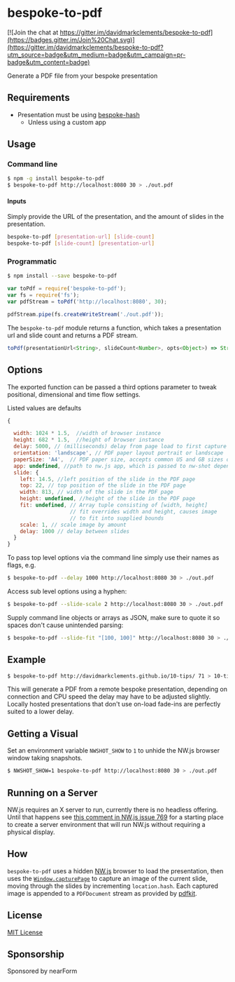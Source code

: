 # bespoke-to-pdf

[![Join the chat at https://gitter.im/davidmarkclements/bespoke-to-pdf](https://badges.gitter.im/Join%20Chat.svg)](https://gitter.im/davidmarkclements/bespoke-to-pdf?utm_source=badge&utm_medium=badge&utm_campaign=pr-badge&utm_content=badge)

Generate a PDF file from your bespoke presentation 

## Requirements

* Presentation must be using [bespoke-hash][]
  * Unless using a custom app 

## Usage

### Command line
```sh
$ npm -g install bespoke-to-pdf
$ bespoke-to-pdf http://localhost:8080 30 > ./out.pdf
```

#### Inputs

Simply provide the URL of the presentation, and the 
amount of slides in the presentation.

```sh
bespoke-to-pdf [presentation-url] [slide-count]
bespoke-to-pdf [slide-count] [presentation-url]
```

### Programmatic
```sh
$ npm install --save bespoke-to-pdf
```

```js
var toPdf = require('bespoke-to-pdf');
var fs = require('fs');
var pdfStream = toPdf('http://localhost:8080', 30);

pdfStream.pipe(fs.createWriteStream('./out.pdf'));
```

The `bespoke-to-pdf` module returns a function, which 
takes a presentation url and slide count and returns
a PDF stream. 

```js
toPdf(presentationUrl<String>, slideCount<Number>, opts<Object>) => Stream
```

## Options

The exported function can be passed a third options parameter to 
tweak positional, dimensional and time flow settings.

Listed values are defaults

```js
{

  width: 1024 * 1.5,  //width of browser instance
  height: 682 * 1.5,  //height of browser instance
  delay: 5000, // (milliseconds) delay from page load to first capture
  orientation: 'landscape', // PDF paper layout portrait or landscape 
  paperSize: 'A4',  // PDF paper size, accepts common US and GB sizes or an array tuple consisting of [width, height]
  app: undefined, //path to nw.js app, which is passed to nw-shot dependency
  slide: {
    left: 14.5, //left position of the slide in the PDF page
    top: 22, // top position of the slide in the PDF page
    width: 813, // width of the slide in the PDF page
    height: undefined, //height of the slide in the PDF page
    fit: undefined, // Array tuple consisting of [width, height]
                    // fit overrides width and height, causes image
                    // to fit into supplied bounds
    scale: 1, // scale image by amount
    delay: 1000 // delay between slides
  }
}
```

To pass top level options via the command line simply use their
names as flags, e.g.

```sh
$ bespoke-to-pdf --delay 1000 http://localhost:8080 30 > ./out.pdf
```

Access sub level options using a hyphen:

```sh
$ bespoke-to-pdf --slide-scale 2 http://localhost:8080 30 > ./out.pdf
```

Supply command line objects or arrays as JSON, 
make sure to quote it so spaces don't cause unintended parsing:

```sh
$ bespoke-to-pdf --slide-fit "[100, 100]" http://localhost:8080 30 > ./out.pdf
```

## Example

```sh
$ bespoke-to-pdf http://davidmarkclements.github.io/10-tips/ 71 > 10-tips.pdf
```

This will generate a PDF from a remote bespoke presentation, 
depending on connection and CPU speed the delay may have 
to be adjusted slightly. Locally hosted presentations that
don't use on-load fade-ins are perfectly suited to a lower
delay. 

## Getting a Visual

Set an environment variable `NWSHOT_SHOW` to `1` to unhide
the NW.js browser window taking snapshots.

```sh
$ NWSHOT_SHOW=1 bespoke-to-pdf http://localhost:8080 30 > ./out.pdf
```

## Running on a Server

NW.js requires an X server to run, currently there is no
headless offering. Until that happens see [this comment in
NW.js issue 769](https://github.com/nwjs/nw.js/issues/769#issuecomment-40787394) for a starting place to create a server environment that
will run NW.js without requiring a physical display.

## How

`bespoke-to-pdf` uses a hidden [NW.js](http://nwjs.io/) browser
to load the presentation, then uses the [`Window.capturePage`](https://github.com/nwjs/nw.js/wiki/Window#windowcapturepagecallback--image_format-config_object-) to capture an image of the current slide, moving
through the slides by incrementing `location.hash`. Each
captured image is appended to a `PDFDocument` stream as provided
by [pdfkit](https://www.npmjs.com/package/pdfkit).

## License

[MIT License](http://en.wikipedia.org/wiki/MIT_License)

## Sponsorship

Sponsored by nearForm

[bespoke-hash]: https://www.npmjs.com/package/bespoke-hash